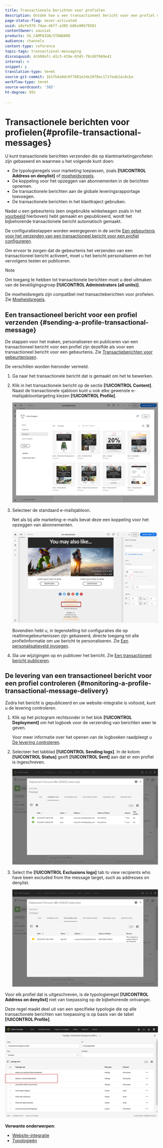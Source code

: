 ```yaml
---
title: Transactionele berichten voor profielen
description: Ontdek hoe u een transactioneel bericht voor een profiel maakt en publiceert.
page-status-flag: never-activated
uuid: a8efe979-74ae-46ff-a305-b86a90679581
contentOwner: sauviat
products: SG_CAMPAIGN/STANDARD
audience: channels
content-type: reference
topic-tags: transactional-messaging
discoiquuid: dcb90afc-42c3-419e-8345-79cddf969e41
internal: n
snippet: y
translation-type: tm+mt
source-git-commit: 1b1fb4a0dc0f7881e24e10f8ac171feab2ac8cba
workflow-type: tm+mt
source-wordcount: '385'
ht-degree: 95%

---
```



# Transactionele berichten voor profielen{#profile-transactional-messages}

U kunt transactionele berichten verzenden die op klantmarketingprofielen zijn gebaseerd en waarmee u het volgende kunt doen:

* De typologieregels voor marketing toepassen, zoals **[!UICONTROL Address on denylist]** of [moeheidsregels](../../sending/using/fatigue-rules.md).
* De koppeling voor het opzeggen van abonnementen in de berichten opnemen.
* De transactionele berichten aan de globale leveringsrapportage toevoegen.
* De transactionele berichten in het klanttraject gebruiken.

Nadat u een gebeurtenis (een ongebruikte winkelwagen zoals in het [voorbeeld](../../channels/using/getting-started-with-transactional-msg.md#transactional-messaging-operating-principle) hierboven) hebt gemaakt en gepubliceerd, wordt het bijbehorende transactionele bericht automatisch gemaakt.

De configuratiestappen worden weergegeven in de sectie [Een gebeurtenis voor het verzenden van een transactioneel bericht voor een profiel configureren](../../administration/using/configuring-transactional-messaging.md#use-case--configuring-an-event-to-send-a-transactional-message).

Om ervoor te zorgen dat de gebeurtenis het verzenden van een transactioneel bericht activeert, moet u het bericht personaliseren en het vervolgens testen en publiceren.

>[!NOTE]
>
>Om toegang te hebben tot transactionele berichten moet u deel uitmaken van de beveiligingsgroep **[!UICONTROL Administrators (all units)]**.
>
>De moeheidsregels zijn compatibel met transactieberichten voor profielen. Zie [Moeheidsregels](../../sending/using/fatigue-rules.md).

## Een transactioneel bericht voor een profiel verzenden {#sending-a-profile-transactional-message}

De stappen voor het maken, personaliseren en publiceren van een transactioneel bericht voor een profiel zijn dezelfde als voor een transactioneel bericht voor een gebeurtenis. Zie [Transactieberichten voor gebeurtenissen](../../channels/using/event-transactional-messages.md).

De verschillen worden hieronder vermeld.

1. Ga naar het transactionele bericht dat is gemaakt om het te bewerken.
1. Klik in het transactionele bericht op de sectie **[!UICONTROL Content]**. Naast de transactionele sjabloon kunt u ook elke gewenste e-mailsjabloontargeting kiezen **[!UICONTROL Profile]**.

   ![](assets/message-center_marketing_templates.png)

1. Selecteer de standaard e-mailsjabloon.

   Net als bij alle marketing-e-mails bevat deze een koppeling voor het opzeggen van abonnementen.

   ![](assets/message-center_marketing_perso_unsubscription.png)

   Bovendien hebt u, in tegenstelling tot configuraties die op realtimegebeurtenissen zijn gebaseerd, directe toegang tot alle profielinformatie om uw bericht te personaliseren. Zie [Een personalisatieveld invoegen](../../designing/using/personalization.md#inserting-a-personalization-field).

1. Sla uw wijzigingen op en publiceer het bericht. Zie [Een transactioneel bericht publiceren](../../channels/using/event-transactional-messages.md#publishing-a-transactional-message).

## De levering van een transactioneel bericht voor een profiel controleren {#monitoring-a-profile-transactional-message-delivery}

Zodra het bericht is gepubliceerd en uw website-integratie is voltooid, kunt u de levering controleren.

1. Klik op het pictogram rechtsonder in het blok **[!UICONTROL Deployment]** om het logboek voor de verzending van berichten weer te geven.

   Voor meer informatie over het openen van de logboeken raadpleegt u [De levering controleren](../../sending/using/monitoring-a-delivery.md).

1. Selecteer het tabblad **[!UICONTROL Sending logs]**. In de kolom **[!UICONTROL Status]** geeft **[!UICONTROL Sent]** aan dat er een profiel is ingeschreven.

   ![](assets/message-center_marketing_sending_logs.png)

1. Select the **[!UICONTROL Exclusions logs]** tab to view recipients who have been excluded from the message target, such as addresses on denylist.

   ![](assets/message-center_marketing_exclusion_logs.png)

Voor elk profiel dat is uitgeschreven, is de typologieregel **[!UICONTROL Address on denylist]** niet van toepassing op de bijbehorende ontvanger.

Deze regel maakt deel uit van een specifieke typologie die op alle transactionele berichten van toepassing is op basis van de tabel **[!UICONTROL Profile]**.

![](assets/message-center_marketing_typology.png)

**Verwante onderwerpen**:

* [Website-integratie](../../administration/using/configuring-transactional-messaging.md#integrating-the-triggering-of-the-event-in-a-website)
* [Typologieën](../../sending/using/about-typology-rules.md)

